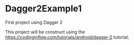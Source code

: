 # Dagger2Example1
First project using Dagger 2


This project will be construct using the https://codinginflow.com/tutorials/android/dagger-2 tutorial;
